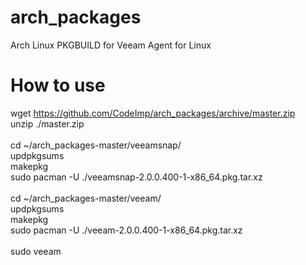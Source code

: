 # arch_packages
Arch Linux PKGBUILD for Veeam Agent for Linux

# How to use


wget https://github.com/CodeImp/arch_packages/archive/master.zip</br>
unzip ./master.zip</br>
</br>
cd ~/arch_packages-master/veeamsnap/</br>
updpkgsums</br>
makepkg</br>
sudo pacman -U ./veeamsnap-2.0.0.400-1-x86_64.pkg.tar.xz</br>
</br>
cd ~/arch_packages-master/veeam/</br>
updpkgsums</br>
makepkg</br>
sudo pacman -U ./veeam-2.0.0.400-1-x86_64.pkg.tar.xz</br>
</br>
sudo veeam</br>
